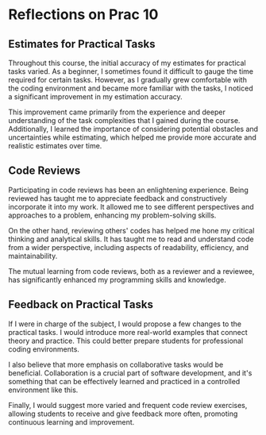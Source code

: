# Reflections on Prac 10

## Estimates for Practical Tasks

Throughout this course, the initial accuracy of my estimates for practical tasks varied. As a beginner, I sometimes found it difficult to gauge the time required for certain tasks. However, as I gradually grew comfortable with the coding environment and became more familiar with the tasks, I noticed a significant improvement in my estimation accuracy.

This improvement came primarily from the experience and deeper understanding of the task complexities that I gained during the course. Additionally, I learned the importance of considering potential obstacles and uncertainties while estimating, which helped me provide more accurate and realistic estimates over time.

## Code Reviews

Participating in code reviews has been an enlightening experience. Being reviewed has taught me to appreciate feedback and constructively incorporate it into my work. It allowed me to see different perspectives and approaches to a problem, enhancing my problem-solving skills.

On the other hand, reviewing others' codes has helped me hone my critical thinking and analytical skills. It has taught me to read and understand code from a wider perspective, including aspects of readability, efficiency, and maintainability.

The mutual learning from code reviews, both as a reviewer and a reviewee, has significantly enhanced my programming skills and knowledge.

## Feedback on Practical Tasks

If I were in charge of the subject, I would propose a few changes to the practical tasks. I would introduce more real-world examples that connect theory and practice. This could better prepare students for professional coding environments.

I also believe that more emphasis on collaborative tasks would be beneficial. Collaboration is a crucial part of software development, and it's something that can be effectively learned and practiced in a controlled environment like this.

Finally, I would suggest more varied and frequent code review exercises, allowing students to receive and give feedback more often, promoting continuous learning and improvement.
